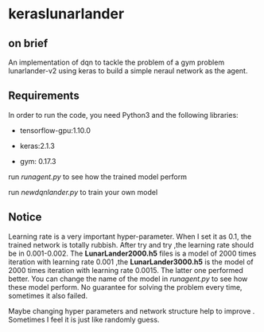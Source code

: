 # keraslunarlander  
##  on brief
An implementation of dqn to tackle the problem of a gym problem lunarlander-v2
 using keras to build a simple neraul network as the agent.
## Requirements
In order to run the code, you need Python3 and the following libraries:
* tensorflow-gpu:1.10.0
 
* keras:2.1.3
 
* gym: 0.17.3
 
 
run _runagent.py_ to see how the trained model perform

run _newdqnlander.py_ to train your own model

##  Notice ##
  Learning rate is a very important hyper-parameter. When I set it as 0.1, the trained network is totally rubbish. After try and try ,the learning rate should be in 0.001-0.002. The **LunarLander2000.h5** files  is a model of 2000 times iteration with learning rate 0.001 ,the **LunarLander3000.h5** is the model of 2000 times iteration with learning rate 0.0015. The latter one performed better. You can change the name of the model in _runagent.py_ to see how these model perform. No guarantee for solving the problem every time, sometimes it also failed.

Maybe changing hyper parameters and network structure help to improve . Sometimes I feel it is just like randomly guess.
